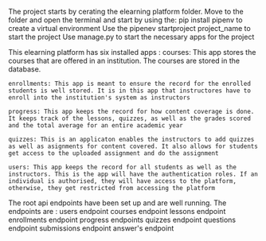 The project starts by cerating the elearning platform folder.
Move to the folder and open the terminal and start by using the:
 pip install pipenv to create a virtual environment
 Use the pipenev startproject project_name to start the project
 Use manage.py to start the necessary apps for the project

This elearning platform has six installed apps : 
    courses: This app stores the courses that are offered in an institution. The courses are stored in the database.

    enrollments: This app is meant to ensure the record for the enrolled students is well stored. It is in this app that instructores have to enroll into the institution's system as instructors

    progress: This app keeps the record for how content coverage is done. It keeps track of the lessons, quizzes, as well as the grades scored and the total average for an entire academic year

    quizzes: This is an applicaton enables the instructors to add quizzes as well as asignments for content covered. It also allows for students get access to the uploaded assignment and do the assignment

    users: This app keeps the record for all students as well as the instructors. This is the app will have the authentication roles. If an individual is authorised, they will have access to the platform, otherwise, they get restricted from accessing the platform

The root api endpoints have been set up and are well running. The endpoints are : 
    users endpoint
    courses endpoint
    lessons endpoint
    enrollments endpoint
    progress endpoints
    quizzes endpoint
    questions endpoint
    submissions endpoint
    answer's endpoint
    

